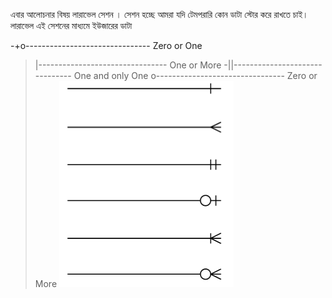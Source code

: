 এবার আলোচনার বিষয় লারাভেল সেশন । সেশন হচ্ছে আমরা যদি টেমপরারি কোন ডাটা স্টোর করে রাখতে চাই। লারাভেল এই সেশনের মাধ্যমে ইউজারের ডাটা

-+o------------------------------- Zero or One

> |-------------------------------- One or More
> -||------------------------------- One and only One
> o-------------------------------- Zero or More
> ![alt text](image.png)
